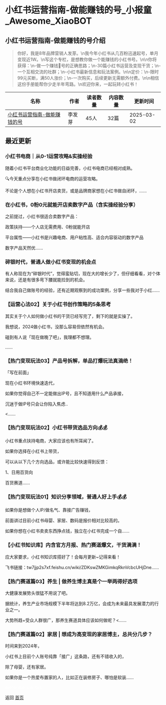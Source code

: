 # 小红书运营指南-做能赚钱的号_小报童_Awesome_XiaoBOT

## 小红书运营指南-做能赚钱的号介绍
> 你好，我是8年品牌营销人发芽。\n我今年小红书从几百粉迅速起号，单月变现近1W。\n写这个专栏，是想教你做一个能赚钱的小红书号。\n\n你将获得：\n-做一个赚钱🍠号的正确思路；\n-30篇小红书运营及变现干货；\n-一个互相交流的社群；\n-小红书最新信息和玩法案例。\n\n定价：\n-限时99元买断，满50人涨价；\n-一次购买，后续更新无需额外付费。\n\n相信这份手册能帮你少走半年弯路。\n欢迎你来，一起玩转小红书！  
  


|名称|作者|读者数量|内容数量|更新时间|
|---|---|---|---|---|
|[小红书运营指南-做能赚钱的号](https://xiaobot.net/p/xhsbot?refer=0b133df9-27dc-423b-8101-639049001c13)|李发芽|45人|32篇|2025-03-02|

## 最近更新
### 小红书电商｜从0-1运营攻略&实操经验

随着小红书平台商业化功能的日益完善，小红书电商已经相对成熟。

🔍今天重点分享在小红书做闭环电商的运营攻略。

不论是个人想在小红书开店卖货，或是品牌商家想在小红书做自闭环，......

### 在小红书，0粉0元就能开店卖数字产品（含实操经验分享）

之前提过，小红书很适合卖数字产品：

政策扶持——个人店无需费用、0粉就能开店

平台属性——小红书是兴趣电商、用户粘性高、适合内容驱动的数字产品

数字产品天然优......

### 碎银时代，普通人做小红书变现的机会点

有人称现在为“碎银时代”，觉得蛮贴切，现在大的增长少了，但仔细看看，对个体来说，还是有很多弯下腰就能捡到的机会。

结合我自己做账号的经验，还有近期观察到的成功案例，分享一些我对于小红......

### 【运营心法02】关于小红书创作策略的5条思考

其实关于个人如何做小红书的干货已经写完了，剩下的就是实操了。

我想说，2024做小红书，没那么容易但依然有机会。

碰到有人说「现在做晚了吧」，我理都不想理。

......

### 【热门变现玩法03】产品号拆解，单品打爆玩法真滴绝！

「写在前面」

现在小红书环境快速迭代，

如果你觉得自己不一定能做出IP号，且不知道用什么产品承接，

沉迷于做IP号只会让你陷入焦虑..

<......

### 【热门变现玩法02】小红书带货选品方向💰💰

小红书重点扶持电商，大家应该也有所耳闻了。

如果你选择在小红书上带货，

可以从以下几个方向选品，或许能比较快速得到反馈：

1、日用百货向

百货赛道......

### 【热门变现玩法01】知识分享领域，普通人好上手💰💰

如果你是想做个人IP/做名气、靠接广告赚钱，

前面讲过目前小红书母婴、家居、数码是报价相对比较高的。

如果你想在小红书卖卖东西挣点钱，独立在小红书完成一个自......

### 【小红书知识库】内含官方月报、热门赛道爆文，干货满满！

应大家要求，小红书知识库搭好了！会每月更新~记得来看！

飞书链接：tw7jjp2s7xf.feishu.cn/wiki/ZDKswZMKGimkqRknVcbcUHjDne......

### 【热门赛道篇03】养生 | 做养生博主真是个一举两得好选项

大健康发展势头很猛不用说了吧。

据统计，养生产业市场规模下半年将达到8.2万亿，会成为未来最具发展潜力的行业之一。

大势所趋+受众人群很广，那养生赛道具体应该如何做呢？<......

### 【热门赛道篇02】家居 | 想成为高变现的家居博主，总共分几步？

时间来到2024年，

小红书上目前个人账号纯靠「接广」这条路，还有不错收入的，

除了母婴，还有家居。

如果你是一个热爱布置家的人，比如正在装修房子、哪怕是软装......


<a href="https://github.com/Reno9527/awesome-xiaobot" style="color: white; text-decoration: none;">awesome-xiaobot</a>

返回 [首页](../README.md)
